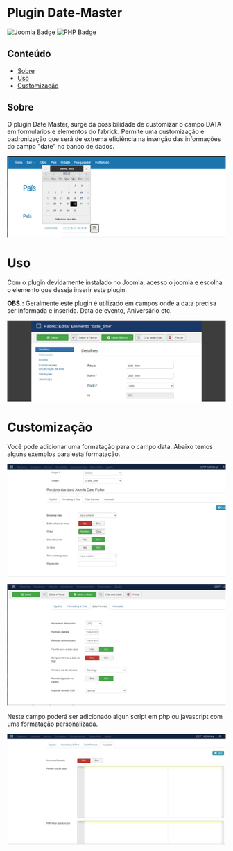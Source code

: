 # Plugin Date-Master

![Joomla Badge](https://img.shields.io/badge/Joomla-5091CD?style=for-the-badge&logo=joomla&logoColor=white) ![PHP Badge](https://img.shields.io/badge/PHP-777BB4?style=for-the-badge&logo=php&logoColor=white)


## Conteúdo


- [Sobre](#sobre)
- [Uso](#uso)
- [Customização](#customizacao)


## Sobre

O plugin Date Master, surge da possibilidade de customizar o campo DATA em formularios e elementos do fabrick. Permite uma customização e padronização que será de extrema eficiência na inserção das informações do campo "date" no banco de dados.

<p align="center">
    <img src="images/01.jpeg">
</p>

# Uso

Com o plugin devidamente instalado no Joomla, acesso o joomla e escolha o elemento que deseja inserir este plugin. 

<b>OBS.:</b> Geralmente este plugin é utilizado em campos onde a data precisa ser informada e inserida. Data de evento, Aniversário etc. 

<p align="center">
    <img src="images/02.jpeg">
</p>

# Customização
Você pode adicionar uma formatação para o campo data.
Abaixo temos alguns exemplos para esta formatação.

<p align="center">
    <img src="images/03.jpeg">
</p>

<p align="center">
    <img src="images/04.jpeg">
</p>

Neste campo poderá ser adicionado algun script em php ou javascript com uma formatação personalizada.
<p align="center">
    <img src="images/05.jpeg">
</p>

